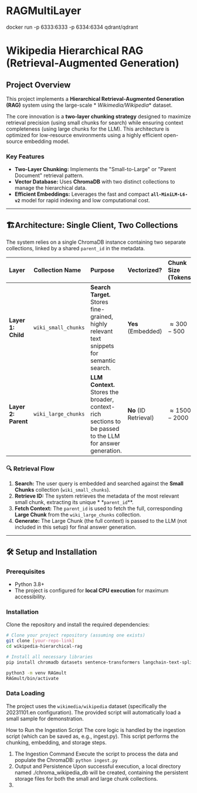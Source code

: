 # RAGMultiLayer
docker run -p 6333:6333 -p 6334:6334 qdrant/qdrant

# Wikipedia Hierarchical RAG (Retrieval-Augmented Generation)

## Project Overview

This project implements a **Hierarchical Retrieval-Augmented Generation (RAG)** system using the large-scale *
*Wikimedia/Wikipedia** dataset.

The core innovation is a **two-layer chunking strategy** designed to maximize retrieval precision (using small chunks
for search) while ensuring context completeness (using large chunks for the LLM). This architecture is optimized for
low-resource environments using a highly efficient open-source embedding model.

### Key Features

* **Two-Layer Chunking:** Implements the "Small-to-Large" or "Parent Document" retrieval pattern.
* **Vector Database:** Uses **ChromaDB** with two distinct collections to manage the hierarchical data.
* **Efficient Embeddings:** Leverages the fast and compact **`all-MiniLM-L6-v2`** model for rapid indexing and low
  computational cost.

---

## 🏗Architecture: Single Client, Two Collections

The system relies on a single ChromaDB instance containing two separate collections, linked by a shared `parent_id` in
the metadata.

| Layer               | Collection Name     | Purpose                                                                                                   | Vectorized?           | Chunk Size (Tokens)   |
|:--------------------|:--------------------|:----------------------------------------------------------------------------------------------------------|:----------------------|:----------------------|
| **Layer 1: Child**  | `wiki_small_chunks` | **Search Target.** Stores fine-grained, highly relevant text snippets for semantic search.                | **Yes** (Embedded)    | $\approx 300 - 500$   |
| **Layer 2: Parent** | `wiki_large_chunks` | **LLM Context.** Stores the broader, context-rich sections to be passed to the LLM for answer generation. | **No** (ID Retrieval) | $\approx 1500 - 2000$ |

### 🔍 Retrieval Flow

1. **Search:** The user query is embedded and searched against the **Small Chunks** collection (`wiki_small_chunks`).
2. **Retrieve ID:** The system retrieves the metadata of the most relevant small chunk, extracting its unique *
   *`parent_id`**.
3. **Fetch Context:** The `parent_id` is used to fetch the full, corresponding **Large Chunk** from the
   `wiki_large_chunks` collection.
4. **Generate:** The Large Chunk (the full context) is passed to the LLM (not included in this setup) for final answer
   generation.

---

## 🛠️ Setup and Installation

### Prerequisites

* Python 3.8+
* The project is configured for **local CPU execution** for maximum accessibility.

### Installation

Clone the repository and install the required dependencies:

```bash
# Clone your project repository (assuming one exists)
git clone [your-repo-link]
cd wikipedia-hierarchical-rag

# Install all necessary libraries
pip install chromadb datasets sentence-transformers langchain-text-splitters uuid

python3 -m venv RAGmult
RAGmult/bin/activate
```

### Data Loading

The project uses the `wikimedia/wikipedia` dataset (specifically the 20231101.en configuration). The provided script
will automatically load a small sample for demonstration.

How to Run the Ingestion Script
The core logic is handled by the ingestion script (which can be saved as, e.g., ingest.py). This script performs the chunking, embedding, and storage steps.

1. The Ingestion Command
Execute the script to process the data and populate the ChromaDB:
`python ingest.py`
2. Output and Persistence
Upon successful execution, a local directory named ./chroma_wikipedia_db will be created, containing the persistent storage files for both the small and large chunk collections.
3. 